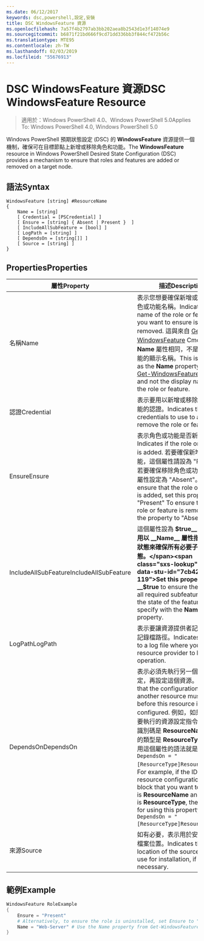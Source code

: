 ```yaml
---
ms.date: 06/12/2017
keywords: dsc,powershell,設定,安裝
title: DSC WindowsFeature 資源
ms.openlocfilehash: 7a57f4b2797ab3bb202aea8b2543d1e3f14074e9
ms.sourcegitcommit: b6871f21bd666f9cd71dd336bb3f844cf472b56c
ms.translationtype: MTE95
ms.contentlocale: zh-TW
ms.lasthandoff: 02/03/2019
ms.locfileid: "55676913"
---
```

# <a name="dsc-windowsfeature-resource"></a><span data-ttu-id="7cb42-103">DSC WindowsFeature 資源</span><span class="sxs-lookup"><span data-stu-id="7cb42-103">DSC WindowsFeature Resource</span></span>

> <span data-ttu-id="7cb42-104">適用於：Windows PowerShell 4.0、Windows PowerShell 5.0</span><span class="sxs-lookup"><span data-stu-id="7cb42-104">Applies To: Windows PowerShell 4.0, Windows PowerShell 5.0</span></span>

<span data-ttu-id="7cb42-105">Windows PowerShell 預期狀態設定 (DSC) 的 **WindowsFeature** 資源提供一個機制，確保可在目標節點上新增或移除角色和功能。</span><span class="sxs-lookup"><span data-stu-id="7cb42-105">The **WindowsFeature** resource in Windows PowerShell Desired State Configuration (DSC) provides a mechanism to ensure that roles and features are added or removed on a target node.</span></span>

## <a name="syntax"></a><span data-ttu-id="7cb42-106">語法</span><span class="sxs-lookup"><span data-stu-id="7cb42-106">Syntax</span></span>

```
WindowsFeature [string] #ResourceName
{
    Name = [string]
    [ Credential = [PSCredential] ]
    [ Ensure = [string] { Absent | Present }  ]
    [ IncludeAllSubFeature = [bool] ]
    [ LogPath = [string] ]
    [ DependsOn = [string[]] ]
    [ Source = [string] ]
}
```

## <a name="properties"></a><span data-ttu-id="7cb42-107">Properties</span><span class="sxs-lookup"><span data-stu-id="7cb42-107">Properties</span></span>

|  <span data-ttu-id="7cb42-108">屬性</span><span class="sxs-lookup"><span data-stu-id="7cb42-108">Property</span></span>  |  <span data-ttu-id="7cb42-109">描述</span><span class="sxs-lookup"><span data-stu-id="7cb42-109">Description</span></span>   |
|---|---|
| <span data-ttu-id="7cb42-110">名稱</span><span class="sxs-lookup"><span data-stu-id="7cb42-110">Name</span></span>| <span data-ttu-id="7cb42-111">表示您想要確保新增或移除的角色或功能名稱。</span><span class="sxs-lookup"><span data-stu-id="7cb42-111">Indicates the name of the role or feature that you want to ensure is added or removed.</span></span> <span data-ttu-id="7cb42-112">這與來自 [Get-WindowsFeature](/powershell/module/servermanager/Get-WindowsFeature) Cmdlet 的 __Name__ 屬性相同，不是角色或功能的顯示名稱。</span><span class="sxs-lookup"><span data-stu-id="7cb42-112">This is the same as the __Name__ property from the [Get-WindowsFeature](/powershell/module/servermanager/Get-WindowsFeature) cmdlet, and not the display name of the role or feature.</span></span>|
| <span data-ttu-id="7cb42-113">認證</span><span class="sxs-lookup"><span data-stu-id="7cb42-113">Credential</span></span>| <span data-ttu-id="7cb42-114">表示要用以新增或移除角色或功能的認證。</span><span class="sxs-lookup"><span data-stu-id="7cb42-114">Indicates the credentials to use to add or remove the role or feature.</span></span>|
| <span data-ttu-id="7cb42-115">Ensure</span><span class="sxs-lookup"><span data-stu-id="7cb42-115">Ensure</span></span>| <span data-ttu-id="7cb42-116">表示角色或功能是否新增。</span><span class="sxs-lookup"><span data-stu-id="7cb42-116">Indicates if the role or feature is added.</span></span> <span data-ttu-id="7cb42-117">若要確保新增角色或功能，這個屬性請設為 "Present"。若要確保移除角色或功能，請將屬性設定為 "Absent"。</span><span class="sxs-lookup"><span data-stu-id="7cb42-117">To ensure that the role or feature is added, set this property to "Present" To ensure that the role or feature is removed, set the property to "Absent".</span></span>|
| <span data-ttu-id="7cb42-118">IncludeAllSubFeature</span><span class="sxs-lookup"><span data-stu-id="7cb42-118">IncludeAllSubFeature</span></span>| <span data-ttu-id="7cb42-119">這個屬性設為 __$true__ 可讓您使用以 __Name__ 屬性指定的功能狀態來確保所有必要子功能的狀態。</span><span class="sxs-lookup"><span data-stu-id="7cb42-119">Set this property to __$true__ to ensure the state of all required subfeatures with the state of the feature you specify with the __Name__ property.</span></span>|
| <span data-ttu-id="7cb42-120">LogPath</span><span class="sxs-lookup"><span data-stu-id="7cb42-120">LogPath</span></span>| <span data-ttu-id="7cb42-121">表示要讓資源提供者記錄作業的記錄檔路徑。</span><span class="sxs-lookup"><span data-stu-id="7cb42-121">Indicates the path to a log file where you want the resource provider to log the operation.</span></span>|
| <span data-ttu-id="7cb42-122">DependsOn</span><span class="sxs-lookup"><span data-stu-id="7cb42-122">DependsOn</span></span>| <span data-ttu-id="7cb42-123">表示必須先執行另一個資源的設定，再設定這個資源。</span><span class="sxs-lookup"><span data-stu-id="7cb42-123">Indicates that the configuration of another resource must run before this resource is configured.</span></span> <span data-ttu-id="7cb42-124">例如，如果第一個想要執行的資源設定指令碼區塊的識別碼是 __ResourceName__，而它的類型是 __ResourceType__，則使用這個屬性的語法就是 `DependsOn = "[ResourceType]ResourceName"`。</span><span class="sxs-lookup"><span data-stu-id="7cb42-124">For example, if the ID of the resource configuration script block that you want to run first is __ResourceName__ and its type is __ResourceType__, the syntax for using this property is `DependsOn = "[ResourceType]ResourceName"`.</span></span>|
| <span data-ttu-id="7cb42-125">來源</span><span class="sxs-lookup"><span data-stu-id="7cb42-125">Source</span></span>| <span data-ttu-id="7cb42-126">如有必要，表示用於安裝的來源檔案位置。</span><span class="sxs-lookup"><span data-stu-id="7cb42-126">Indicates the location of the source file to use for installation, if necessary.</span></span>|

## <a name="example"></a><span data-ttu-id="7cb42-127">範例</span><span class="sxs-lookup"><span data-stu-id="7cb42-127">Example</span></span>
```powershell
WindowsFeature RoleExample
{
    Ensure = "Present"
    # Alternatively, to ensure the role is uninstalled, set Ensure to "Absent"
    Name = "Web-Server" # Use the Name property from Get-WindowsFeature
}
```